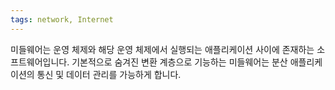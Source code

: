 ```yaml
---
tags: network, Internet
---
```

미들웨어는 운영 체제와 해당 운영 체제에서 실행되는 애플리케이션 사이에 존재하는 소프트웨어입니다. 기본적으로 숨겨진 변환 계층으로 기능하는 미들웨어는 분산 애플리케이션의 통신 및 데이터 관리를 가능하게 합니다.